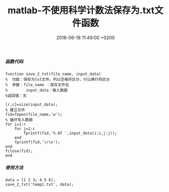 ﻿---
layout: post
title:  "matlab-不使用科学计数法保存为.txt文件函数"
date:   2018-06-18 11:49:00 +0200
categories: Matlab
---

##### 函数代码  
```
function save_2_txt(file_name, input_data)
%  功能：保存为txt文件。列以空格符区分，行以换行符区分
%  参数：file_name ：保存文件名
%        input_data：输入数据
%返回值：无

[r,c]=size(input_data);
% 建立文件
fid=fopen(file_name,'w');
% 循环写入数据
for i=1:r
    for j=1:c
        fprintf(fid,'%.8f ',input_data(i:i,j:j));
    end
    fprintf(fid,'\r\n');    
end
fclose(fid);
end
```
##### 使用方法  
```
data = [1 2 3; 4 5 6];
save_2_txt('temp1.txt', data);
```
